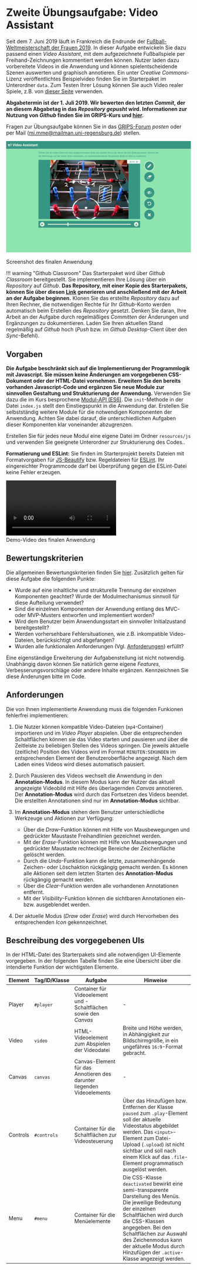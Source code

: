 # Zweite Übungsaufgabe: Video Assistant

Seit dem 7. Juni 2019 läuft in Frankreich die Endrunde der [Fußball-Weltmeisterschaft der Frauen 2019](https://de.wikipedia.org/wiki/Fu%C3%9Fball-Weltmeisterschaft_der_Frauen_2019). In dieser Aufgabe entwickeln Sie dazu passend einen *Video Assistant*, mit dem aufgezeichnete Fußballspiele per Freihand-Zeichnungen kommentiert werden können. Nutzer laden dazu vorbereitete Videos in die Anwendung und können spielentscheidende Szenen auswerten und graphisch annotieren. Ein unter *Creative Commons*-Lizenz veröffentlichtes Beispielvideo finden Sie im Starterpaket im Unterordner `data`. Zum Testen Ihrer Lösung können Sie auch Video realer Spiele, z.B. von [dieser Seite](https://mediathekviewweb.de/#query=Fu%C3%9Fball%20Frauen-WM%202019) verwenden.

**Abgabetermin ist der 1. Juli 2019. Wir bewerten den letzten *Commit*, der an diesem Abgabetag in das *Repository* *gepusht* wird. Informationen zur Nutzung von _Github_ finden Sie im GRIPS-Kurs und [hier](../Aufgaben).**

Fragen zur Übungsaufgabe können Sie in das [GRIPS-Forum](https://elearning.uni-regensburg.de/mod/forum/view.php?id=1098788) *posten* oder per Mail (mi.mme@mailman.uni-regensburg.de) stellen.


![Screenshot der finalen Anwendung](../img/tasks/video-assistant-complete.png)

<div class="img-label">Screenshot des finalen Anwendung</div>

!!! warning "Github Classroom"
	Das Starterpaket wird über *Github Classroom* bereitgestellt. Sie implementieren Ihre Lösung über ein *Repository* auf *Github*. **Das Repository, mit einer Kopie des Starterpakets, können Sie über diesen [Link](https://classroom.github.com/a/s_ebefBN) generieren und anschließend mit der Arbeit an der Aufgabe beginnen.** Klonen Sie das erstellte *Repository* dazu auf Ihren Rechner, die notwendigen Rechte für Ihr *Github*-Konto werden automatisch beim Erstellen des *Repository* gesetzt. Denken Sie daran, Ihre Arbeit an der Aufgabe durch regelmäßiges *Committen* der Änderungen und Ergänzungen zu dokumentieren. Laden Sie Ihren aktuellen Stand regelmäßig auf *Github* hoch (*Push* bzw. im *Github Desktop*-Client über den *Sync*-Befehl). 

## Vorgaben
**Die Aufgabe beschränkt sich auf die Implementierung der Programmlogik mit Javascript. Sie müssen keine Änderungen am vorgegebenen CSS-Dokument oder der HTML-Datei vornehmen. Erweitern Sie den bereits vorhanden Javascript-Code und ergänzen Sie neue Module zur sinnvollen Gestaltung und Strukturierung der Anwendung.** Verwenden Sie dazu die im Kurs besprochene [Modul-API (ES6)](../../MME/closures-and-module-pattern/#module-in-modernen-browsern-es6-module). Die `init`-Methode in der Datei `index.js` stellt den Einstiegspunkt in die Anwendung dar. Erstellen Sie selbstständig weitere Module für die notwendigen Komponenten der Anwendung. Achten Sie dabei darauf, die unterschiedlichen Aufgaben dieser Komponenten klar voneinander abzugrenzen.

Erstellen Sie für jedes neue Modul eine eigene Datei im Ordner `resources/js` und verwenden Sie geeignete Unterordner zur Strukturierung des Codes..

**Formatierung und ESLint:** 
Sie finden im Starterprojekt bereits Dateien mit Formatvorgaben für [JS-Beautify](https://github.com/beautify-web/js-beautify) bzw. Regeldateien für [ESLint](http://eslint.org/). Ihr eingereichter Programmcode darf bei Überprüfung gegen die ESLint-Datei keine Fehler erzeugen. 

<video controls>
  <source src="../../videos/video-assistant-demo.mp4" type="video/mp4">
  	Ihr Browser unterstützt die Wiedergabe dieses Videos leider nicht.
</video> 

<div class="img-label">Demo-Video des finalen Anwendung</div>

## Bewertungskriterien

Die allgemeinen Bewertungskriterien finden Sie [hier](index.md). Zusätzlich gelten für diese Aufgabe die folgenden Punkte:

* Wurde auf eine inhaltliche und strukturelle Trennung der einzelnen Komponenten geachtet? Wurde der Modulmechanismus sinnvoll für diese Aufteilung verwendet?
* Sind die einzelnen Komponenten der Anwendung entlang des MVC- oder MVP-Musters entworfen und implementiert worden?
* Wird dem Benutzer beim Anwendungsstart ein sinnvoller Initialzustand bereitgestellt? 
* Werden vorhersehbare Fehlersituationen, wie z.B. inkompatible Video-Dateien, berücksichtigt und abgefangen?
* Wurden alle funktionalen Anforderungen (Vgl. [Anforderungen](#anforderungen)) erfüllt?

Eine eigenständige Erweiterung der Aufgabenstellung ist nicht notwendig. Unabhängig davon können Sie natürlich gerne eigene *Features*, Verbesserungsvorschläge oder andere Inhalte ergänzen. Kennzeichnen Sie diese Änderungen bitte im Code.

## Anforderungen

Die von Ihnen implementierte Anwendung muss die folgenden Funkionen fehlerfrei implementieren:

1. Die Nutzer können kompatible Video-Dateien (`mp4`-Container) importieren und im *Video Player* abspielen. Über die entsprechenden Schaltflächen können sie das Video starten und pausieren und über die Zeitleiste zu beliebigen Stellen des Videos springen. Die jeweils aktuelle (zeitliche) Position des Videos wird im Format `MINUTEN:SEKUNDEN` im entsprechenden Element der Benutzeroberfläche angezeigt. Nach dem Laden eines Videos wird dieses automatisch pausiert.

2. Durch Pausieren des Videos wechselt die Anwendung in den **Annotation-Modus**. In diesem Modus kann der Nutzer das aktuell angezeigte Videobild mit Hilfe des überlagernden *Canvas* annotieren. Der **Annotation-Modus** wird durch das Fortsetzen des Videos beendet. Die erstellten Annotationen sind nur im **Annotation-Modus** sichtbar. 

3. Im **Annotation-Modus** stehen dem Benutzer unterschiedliche Werkzeuge und Aktionen zur Verfügung: 
    * Über die *Draw*-Funktion können mit Hilfe von Mausbewegungen und gedrückter Maustaste Freihandlinien gezeichnet werden.
    * Mit der *Erase*-Funktion können mit Hilfe von Mausbewegungen und gedrückter Maustaste rechteckige Bereiche der Zeichenfläche gelöscht werden.
    * Durch die *Undo*-Funktion kann die letzte, zusammenhängende Zeichen- oder Löschaktion rückgängig gemacht werden. Es können alle Aktionen seit dem letzten Starten des  **Annotation-Modus** rückgängig gemacht werden.
    * Über die *Clear*-Funktion werden alle vorhandenen Annotationen entfernt.
    * Mit der *Visibility*-Funktion können die sichtbaren Annotationen ein- bzw. ausgeblendet werden.


4. Der aktuelle Modus (*Draw* oder *Erase*) wird durch Hervorheben des entsprechenden *Icon* gekennzeichnet.

## Beschreibung des vorgegebenen UIs

In der HTML-Datei des Starterpakets sind alle notwendigen UI-Elemente vorgegeben. In der folgenden Tabelle finden Sie eine Übersicht über die intendierte Funktion der wichtigsten Elemente.

| Element | Tag/ID/Klasse | Aufgabe | Hinweise |
|---------|-----------|---------|----------|
| Player  | `#player` | Container für Videoelement und -Schaltflächen sowie den *Canvas* | - |
| Video | `video` | HTML-Videoelement zum Abspielen der Videodatei | Breite und Höhe werden, in Abhängigkeit zur Bildschirmgröße, in ein ungefähres `16:9`-Format gebracht. |
| Canvas | `canvas` | Canvas-Element für das Annotieren des darunter liegenden Videoelements | - |
| Controls | `#controls` | Container für die Schaltflächen zur Videosteuerung | Über das Hinzufügen bzw. Entfernen der Klasse `paused` zum `.play`-Element soll der aktuelle Videostatus abgebildet werden. Das `<input>`-Element zum Datei-Upload (`.upload`) ist nicht sichtbar und soll nach einem Klick auf das `.file`-Element programmatisch ausgelöst werden. |
| Menu | `#menu` | Container für die Menüelemente | Die CSS-Klasse `deactivated` bewirkt eine semi-transparente Darstellung des Menüs. Die jeweilige Bedeutung der einzelnen Schaltflächen wird durch die CSS-Klassen angegeben. Bei den  Schaltflächen zur Auswahl des Zeichenmodus kann der aktuelle Modus durch Hinzufügen der `.active`-Klasse angezeigt werden. |